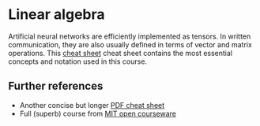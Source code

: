 
# Linear algebra

Artificial neural networks are efficiently implemented as tensors.
In written communication, they are also usually defined in terms of vector and matrix operations.
This [cheat sheet](<https://michael-franke.github.io/npNLG/04-algebra.pdf>) cheat sheet contains the most essential concepts and notation used in this course.


## Further references

-   Another concise but longer [PDF cheat sheet](https://minireference.com/static/tutorials/linear_algebra_in_4_pages.pdf)
-   Full (superb) course from [MIT open courseware](https://ocw.mit.edu/courses/18-06-linear-algebra-spring-2010/)

